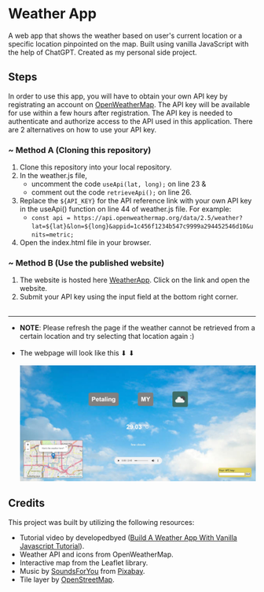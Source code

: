# **Weather App**
A web app that shows the weather based on user's current location or a specific location pinpointed on the map. Built using vanilla JavaScript with the help of ChatGPT. Created as my personal side project. 

## **Steps**
In order to use this app, you will have to obtain your own API key by registrating an account on [OpenWeatherMap](https://openweathermap.org/). The API key will be available for use within a few hours after registration. The API key is needed to authenticate and authorize access to the API used in this application. There are 2 alternatives on how to use your API key.

### ~ Method A  (Cloning this repository)
1. Clone this repository into your local repository.
2. In the weather.js file,
    - uncomment the code `useApi(lat, long);` on line 23 & 
    - comment out the code `retrieveApi();` on line 26.
3. Replace the `${API_KEY}` for the API reference link with your own API key in the useApi() function on line 44 of weather.js file. For example:
    - `const api = https://api.openweathermap.org/data/2.5/weather?lat=${lat}&lon=${long}&appid=1c456f1234b547c9999a294452546d10&units=metric;`
4. Open the index.html file in your browser. 

### ~ Method B  (Use the published website)
1. The website is hosted here [WeatherApp](https://waikittt.github.io/Weather-App/). Click on the link and open the website.
2. Submit your API key using the input field at the bottom right corner.
<br/><br/>

- - - 
- **NOTE**: Please refresh the page if the weather cannot be retrieved from a certain location and try selecting that location again :) <br/><br/>
- The webpage will look like this ⬇ ⬇ <br/><br/>
![image](./assets/page_example.jpg)


## **Credits**
This project was built by utilizing the following resources:

- Tutorial video by developedbyed ([Build A Weather App With Vanilla Javascript Tutorial](https://www.youtube.com/watch?v=wPElVpR1rwA)).
- Weather API and icons from OpenWeatherMap.
- Interactive map from the Leaflet library.
- Music by [SoundsForYou](https://pixabay.com/users/soundsforyou-4861230/?utm_source=link-attribution&amp;utm_medium=referral&amp;utm_campaign=music&amp;utm_content=114484) from [Pixabay](https://pixabay.com/music//?utm_source=link-attribution&amp;utm_medium=referral&amp;utm_campaign=music&amp;utm_content=114484).
- Tile layer by [OpenStreetMap](https://www.openstreetmap.org/copyright).


